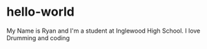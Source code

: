 # hello-world
My Name is Ryan and I'm a student at Inglewood High School.
I love Drumming and coding

